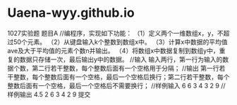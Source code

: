 # Uaena-wyy.github.io
1027实验题
题目A
//编程序，实现如下功能：
（1）定义两个一维数组x，y，不超过50个元素。
（2）从键盘输入k个整数到数组x中。
（3）计算x中数据的平均值ave及大于平均值的元素个数n并输出。
（4）将数组x中数据复制到数组y中，重复的数据只存储一次，最后输出y中的数据。
//输入
输入两行，第一行为输入的数据个数，第二行若干整数，每个整数后面有一个空格用于分隔；
//输出
第一行若干整数，每个整数后面有一个空格，最后一个空格后换行；第二行若干整数，每个整数后面有一个空格，最后一个空格后不需要换行；
//样例输入
6
6 3 4 3 2 9
//样例输出
4.5 2
6 3 4 2 9 
提交

